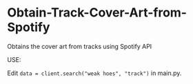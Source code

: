 # Obtain-Track-Cover-Art-from-Spotify
Obtains the cover art from tracks using Spotify API


USE:

Edit ```data = client.search("weak hoes", "track")``` in main.py. 
